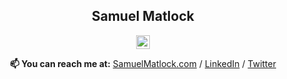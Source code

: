 <div align="center"><h2 align="center">Samuel Matlock</h2>

<img height=22px src="https://komarev.com/ghpvc/?username=samuelmatlock&label=Profile%20views&color=0e75b6&style=flat" alt="samuelmatlock"/>

**📫 You can reach me at:** [SamuelMatlock.com](https://samuelmatlock.com) / [LinkedIn](https://linkedin.com/in/samuelmatlock/) / [Twitter](https://twitter.com/samuelmatlock)
</div>
